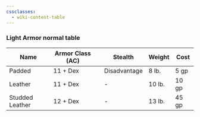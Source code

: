 ```yaml
---
cssclasses:
  - wiki-content-table
---
```

### Light Armor normal table

<table class ="wiki-content-table">
    <thead>
        <tr>
            <th>Name</th>
            <th>Armor Class (AC)</th>
            <th></th>
            <th>Stealth</th>
            <th>Weight</th>
            <th>Cost</th>
        </tr>
    </thead>
    <tbody>
        <tr>
            <td>Padded</td>
            <td>11 + Dex</td>
            <td></td>
            <td>Disadvantage</td>
            <td>8 lb.</td>
            <td>5 gp</td>
        </tr>
        <tr>
            <td>Leather</td>
            <td>11 + Dex</td>
            <td></td>
            <td>-</td>
            <td>10 lb.</td>
            <td>10 gp</td>
        </tr>
        <tr>
            <td>Studded Leather</td>
            <td>12 + Dex</td>
            <td></td>
            <td>-</td>
            <td>13 lb.</td>
            <td>45 gp</td>
        </tr>
    </tbody>
</table>

